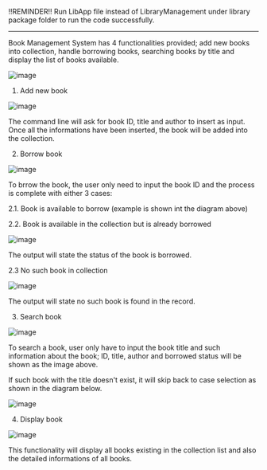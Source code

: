 !!REMINDER!!
Run LibApp file instead of LibraryManagement under library package folder to run the code successfully.

---------------------------------------------------------------------------------------------------------------------------------------------------------------------------------

Book Management System has 4 functionalities provided; add new books into collection, handle borrowing books, searching books by title and display the list of books available.

![image](https://github.com/user-attachments/assets/b5d0fd65-4961-4dcc-af61-6b17a34c6644)

1. Add new book
   
![image](https://github.com/user-attachments/assets/d1d727ac-178f-473b-ba8d-b9a51c37ee0d)

The command line will ask for book ID, title and author to insert as input. Once all the informations have been inserted, the book will be added into the collection.

2. Borrow book
   
![image](https://github.com/user-attachments/assets/cd10e83c-ba78-4afa-ad32-839ce2cfe5ec)

To brrow the book, the user only need to input the book ID and the process is complete with either 3 cases:

2.1. Book is available to borrow (example is shown int the diagram above)

2.2. Book is available in the collection but is already borrowed

![image](https://github.com/user-attachments/assets/b65e995c-84a1-4845-b3ed-19b082c47e05)

The output will state the status of the book is borrowed.

2.3 No such book in collection

![image](https://github.com/user-attachments/assets/217b36aa-5889-40f1-bfd5-acf77a9543ae)

The output will state no such book is found in the record.

3. Search book
   
![image](https://github.com/user-attachments/assets/093c1fdd-a538-41e8-a614-1caf45591e7b)

To search a book, user only have to input the book title and such information about the book; ID, title, author and borrowed status will be shown as the image above.

If such book with the title doesn't exist, it will skip back to case selection as shown in the diagram below.

![image](https://github.com/user-attachments/assets/de2c1571-5675-4b90-88d8-e22cc1d335f0)

4. Display book
   
![image](https://github.com/user-attachments/assets/e8a3acb6-cd1c-4673-be44-f9fa168b038e)

This functionality will display all books existing in the collection list and also the detailed informations of all books.








